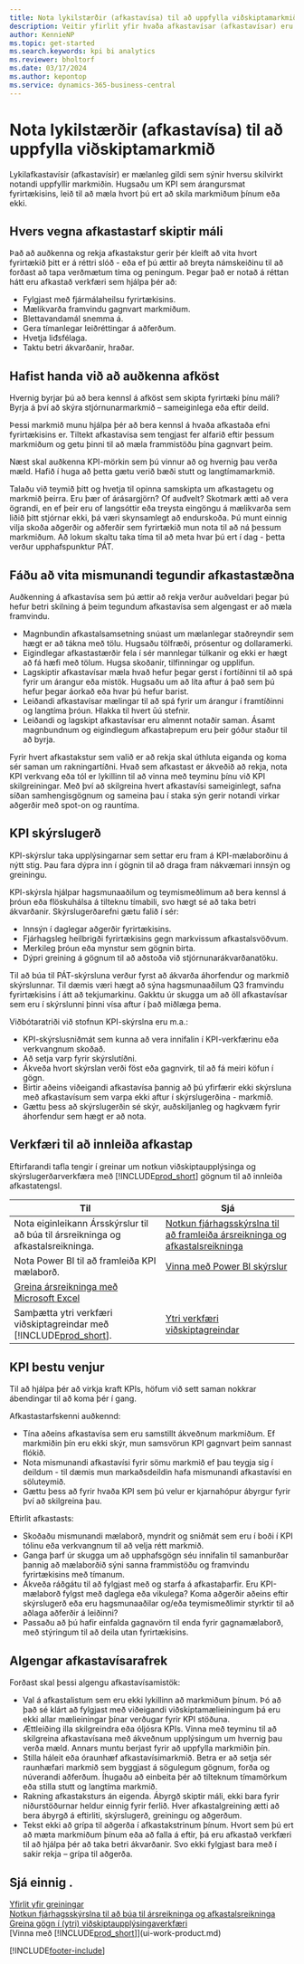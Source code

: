 ```yaml
---
title: Nota lykilstærðir (afkastavísa) til að uppfylla viðskiptamarkmið
description: Veitir yfirlit yfir hvaða afkastavísar (afkastavísar) eru og hvernig hægt er að nota þá til að uppfylla viðskiptamarkmiðin.
author: KennieNP
ms.topic: get-started
ms.search.keywords: kpi bi analytics
ms.reviewer: bholtorf
ms.date: 03/17/2024
ms.author: kepontop
ms.service: dynamics-365-business-central
---
```


# Nota lykilstærðir (afkastavísa) til að uppfylla viðskiptamarkmið

Lykilafkastavísir (afkastavísir) er mælanleg gildi sem sýnir hversu skilvirkt notandi uppfyllir markmiðin. Hugsaðu um KPI sem árangursmat fyrirtækisins, leið til að mæla hvort þú ert að skila markmiðum þínum eða ekki.

## Hvers vegna afkastastarf skiptir máli

Það að auðkenna og rekja afkastakstur gerir þér kleift að vita hvort fyrirtækið þitt er á réttri slóð - eða ef þú ættir að breyta námskeiðinu til að forðast að tapa verðmætum tíma og peningum. Þegar það er notað á réttan hátt eru afkastað verkfæri sem hjálpa þér að:

- Fylgjast með fjármálaheilsu fyrirtækisins.
- Mælikvarða framvindu gagnvart markmiðum.
- Blettavandamál snemma á.
- Gera tímanlegar leiðréttingar á aðferðum.
- Hvetja liđsfélaga.
- Taktu betri ákvarðanir, hraðar.

## Hafist handa við að auðkenna afköst

Hvernig byrjar þú að bera kennsl á afköst sem skipta fyrirtæki þínu máli? Byrja á því að skýra stjórnunarmarkmið – sameiginlega eða eftir deild.

Þessi markmið munu hjálpa þér að bera kennsl á hvaða afkastaða efni fyrirtækisins er. Tiltekt afkastavísa sem tengjast fer alfarið eftir þessum markmiðum og getu þinni til að mæla frammistöðu þína gagnvart þeim.

Næst skal auðkenna KPI-mörkin sem þú vinnur að og hvernig þau verða mæld. Hafið í huga að þetta gætu verið bæði stutt og langtímamarkmið.

Talaðu við teymið þitt og hvetja til opinna samskipta um afkastagetu og markmið þeirra. Eru þær of árásargjörn? Of auđvelt? Skotmark ætti að vera ögrandi, en ef þeir eru of langsóttir eða treysta eingöngu á mælikvarða sem liðið þitt stjórnar ekki, þá væri skynsamlegt að endurskoða. Þú munt einnig vilja skoða aðgerðir og aðferðir sem fyrirtækið mun nota til að ná þessum markmiðum. Að lokum skaltu taka tíma til að meta hvar þú ert í dag - þetta verður upphafspunktur PÁT.

## Fáðu að vita mismunandi tegundir afkastastæðna

Auðkenning á afkastavísa sem þú ættir að rekja verður auðveldari þegar þú hefur betri skilning á þeim tegundum afkastavísa sem algengast er að mæla framvindu.

- Magnbundin afkastalsamsetning snúast um mælanlegar staðreyndir sem hægt er að tákna með tölu. Hugsaðu tölfræði, prósentur og dollaramerki.
- Eigindlegar afkastastærðir fela í sér mannlegar túlkanir og ekki er hægt að fá hæfi með tölum. Hugsa skoðanir, tilfinningar og upplifun.
- Lagskiptir afkastavísar mæla hvað hefur þegar gerst í fortíðinni til að spá fyrir um árangur eða mistök. Hugsaðu um að líta aftur á það sem þú hefur þegar áorkað eða hvar þú hefur barist.
- Leiðandi afkastavísar mælingar til að spá fyrir um árangur í framtíðinni og langtíma þróun. Hlakka til hvert ūú stefnir.
- Leiðandi og lagskipt afkastavísar eru almennt notaðir saman. Ásamt magnbundnum og eigindlegum afkastaþrepum eru þeir góður staður til að byrja.

Fyrir hvert afkastakstur sem valið er að rekja skal úthluta eiganda og koma sér saman um rakningartíðni. Hvað sem afkastast er ákveðið að rekja, nota KPI verkvang eða tól er lykillinn til að vinna með teyminu þínu við KPI skilgreiningar. Með því að skilgreina hvert afkastavísi sameiginlegt, safna síðan samhengisgögnum og sameina þau í staka sýn gerir notandi virkar aðgerðir með spot-on og rauntíma.

## KPI skýrslugerð

KPI-skýrslur taka upplýsingarnar sem settar eru fram á KPI-mælaborðinu á nýtt stig. Þau fara dýpra inn í gögnin til að draga fram nákvæmari innsýn og greiningu.

KPI-skýrsla hjálpar hagsmunaaðilum og teymismeðlimum að bera kennsl á þróun eða flöskuhálsa á tilteknu tímabili, svo hægt sé að taka betri ákvarðanir. Skýrslugerðarefni gætu falið í sér:

- Innsýn í daglegar aðgerðir fyrirtækisins.
- Fjárhagsleg heilbrigði fyrirtækisins gegn markvissum afkastalsvöðvum.
- Merkileg þróun eða mynstur sem gögnin birta.
- Dýpri greining á gögnum til að aðstoða við stjórnunarákvarðanatöku.

Til að búa til PÁT-skýrsluna verður fyrst að ákvarða áhorfendur og markmið skýrslunnar. Til dæmis væri hægt að sýna hagsmunaaðilum Q3 framvindu fyrirtækisins í átt að tekjumarkinu. Gakktu úr skugga um að öll afkastavísar sem eru í skýrslunni þinni vísa aftur í það miðlæga þema.

Viðbótaratriði við stofnun KPI-skýrslna eru m.a.:

- KPI-skýrslusniðmát sem kunna að vera innifalin í KPI-verkfærinu eða verkvangnum skoðað.
- Að setja varp fyrir skýrslutíðni.
- Ákveða hvort skýrslan verði föst eða gagnvirk, til að fá meiri köfun í gögn.
- Birtir aðeins viðeigandi afkastavísa þannig að þú yfirfærir ekki skýrsluna með afkastavísum sem varpa ekki aftur í skýrslugerðina - markmið.
- Gættu þess að skýrslugerðin sé skýr, auðskiljanleg og hagkvæm fyrir áhorfendur sem hægt er að nota.

## Verkfæri til að innleiða afkastap

Eftirfarandi tafla tengir í greinar um notkun viðskiptaupplýsinga og skýrslugerðarverkfæra með [!INCLUDE[prod_short](includes/prod_short.md)] gögnum til að innleiða afkastatengsl.

| Til  | Sjá |
| --- | --- |
| Nota eiginleikann Ársskýrslur til að búa til ársreikninga og afkastalsreikninga. | [Notkun fjárhagsskýrslna til að framleiða ársreikninga og afkastalsreikninga](bi.md) |
| Nota Power BI til að framleiða KPI mælaborð. | [Vinna með Power BI skýrslur](across-working-with-powerbi.md) | 
| [Greina ársreikninga með Microsoft Excel](finance-analyze-excel.md) |
| Samþætta ytri verkfæri viðskiptagreindar með [!INCLUDE[prod_short](includes/prod_short.md)].| [Ytri verkfæri viðskiptagreindar](reports-external-analysis.md) |

## KPI bestu venjur

Til að hjálpa þér að virkja kraft KPIs, höfum við sett saman nokkrar ábendingar til að koma þér í gang.

Afkastastarfskenni auðkennd:

- Tína aðeins afkastavísa sem eru samstillt ákveðnum markmiðum. Ef markmiðin þín eru ekki skýr, mun samsvörun KPI gagnvart þeim sannast flókið.
- Nota mismunandi afkastavísi fyrir sömu markmið ef þau teygja sig í deildum - til dæmis mun markaðsdeildin hafa mismunandi afkastavísi en söluteymið.
- Gættu þess að fyrir hvaða KPI sem þú velur er kjarnahópur ábyrgur fyrir því að skilgreina þau.

Eftirlit afkastasts:

- Skoðaðu mismunandi mælaborð, myndrit og sniðmát sem eru í boði í KPI tólinu eða verkvangnum til að velja rétt markmið.
- Ganga þarf úr skugga um að upphafsgögn séu innifalin til samanburðar þannig að mælaborðið sýni sanna frammistöðu og framvindu fyrirtækisins með tímanum.
- Ákveða ráðgátu til að fylgjast með og starfa á afkastaþarfir. Eru KPI-mælaborð fylgst með daglega eða vikulega? Koma aðgerðir aðeins eftir skýrslugerð eða eru hagsmunaaðilar og/eða teymismeðlimir styrktir til að aðlaga aðferðir á leiðinni?
- Passaðu að þú hafir einfalda gagnavörn til enda fyrir gagnamælaborð, með stýringum til að deila utan fyrirtækisins.

## Algengar afkastavísarafrek

Forðast skal þessi algengu afkastavísamistök:

- Val á afkastalistum sem eru ekki lykillinn að markmiðum þínum. Þó að það sé klárt að fylgjast með viðeigandi viðskiptamælieiningum þá eru ekki allar mælieiningar þínar verðugar fyrir KPI stöðuna.
- Ættleiðing illa skilgreindra eða óljósra KPIs. Vinna með teyminu til að skilgreina afkastavísana með ákveðnum upplýsingum um hvernig þau verða mæld. Annars muntu berjast fyrir að uppfylla markmiðin þín.
- Stilla háleit eða óraunhæf afkastavísimarkmið. Betra er að setja sér raunhæfari markmið sem byggjast á sögulegum gögnum, forða og núverandi aðferðum. Íhugaðu að einbeita þér að tilteknum tímamörkum eða stilla stutt og langtíma markmið.
- Rakning afkastaksturs án eigenda. Ábyrgð skiptir máli, ekki bara fyrir niðurstöðurnar heldur einnig fyrir ferlið. Hver afkastalgreining ætti að bera ábyrgð á eftirliti, skýrslugerð, greiningu og aðgerðum.
- Tekst ekki að grípa til aðgerða í afkastakstrinum þínum. Hvort sem þú ert að mæta markmiðum þínum eða að falla á eftir, þá eru afkastað verkfæri til að hjálpa þér að taka betri ákvarðanir. Svo ekki fylgjast bara með í sakir rekja – grípa til aðgerða.

## Sjá einnig .

[Yfirlit yfir greiningar](reports-bi-reporting.md)  
[Notkun fjárhagsskýrslna til að búa til ársreikninga og afkastalsreikninga](bi.md)  
[Greina gögn í (ytri) viðskiptaupplýsingaverkfæri](reports-external-analysis.md)  
[Vinna með [!INCLUDE[prod_short](includes/prod_short.md)]](ui-work-product.md)  

[!INCLUDE[footer-include](includes/footer-banner.md)]
